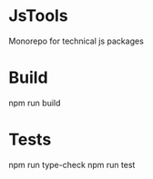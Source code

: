 # JsTools

Monorepo for technical js packages

# Build

npm run build

# Tests

npm run type-check
npm run test
